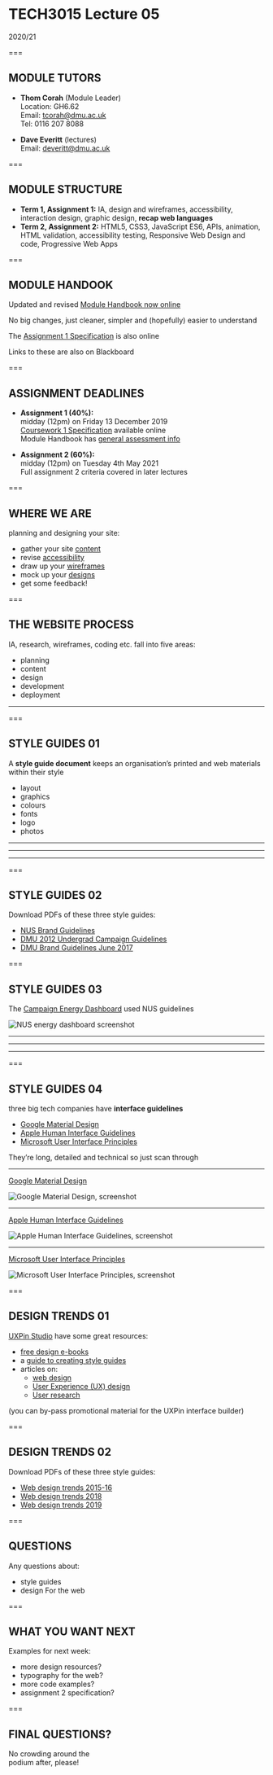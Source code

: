 # TECH3015 Lecture 05

2020/21

===

## MODULE TUTORS

- **Thom Corah** (Module Leader)  
Location: GH6.62  
Email: tcorah@dmu.ac.uk  
Tel: 0116 207 8088

- **Dave Everitt** (lectures)  
Email: deveritt@dmu.ac.uk

===

## MODULE STRUCTURE

- **Term 1, Assignment 1:** IA, design and wireframes, accessibility, interaction design, graphic design, **recap web languages**
- **Term 2, Assignment 2:** HTML5, CSS3, JavaScript ES6, APIs, animation, HTML validation, accessibility testing, Responsive Web Design and code, Progressive Web Apps

===

## MODULE HANDOOK

Updated and revised [Module Handbook now online](https://tech3015.github.io/lectures/module-handbook.html)

No big changes, just cleaner, simpler and (hopefully) easier to understand

The [Assignment 1 Specification](https://tech3015.github.io/lectures/coursework-01.html) is also online

Links to these are also on Blackboard

===

## ASSIGNMENT DEADLINES

- **Assignment 1 (40%):**  
midday (12pm) on Friday 13 December 2019  
[Coursework 1 Specification](https://tech3015.github.io/lectures/coursework-01.html) available online  
Module Handbook has [general assessment info](https://tech3015.github.io/lectures/module-handbook.html#assessment)

- **Assignment 2 (60%):**  
midday (12pm) on Tuesday 4th May 2021  
Full assignment 2 criteria covered in later lectures

===

## WHERE WE ARE

planning and designing your site:

  - gather your site [content](https://fania.github.io/presents/?DaveEveritt_TECH3015_lecture-03#/20)
  - revise [accessibility](https://fania.github.io/presents/?DaveEveritt_TECH3015_lecture-03#/5)
  - draw up your [wireframes](https://fania.github.io/presents/?DaveEveritt_TECH3015_lecture-03#/21)
  - mock up your [designs](https://fania.github.io/presents/?DaveEveritt_TECH3015_lecture-04#/6)
  - get some feedback!

===

## THE WEBSITE PROCESS

IA, research, wireframes, coding etc. fall into five areas:

- planning
- content
- design
- development
- deployment

---

<!-- .slide: data-background-image="https://raw.githubusercontent.com/DaveEveritt/TECH3015/master/imgs/website-process.png" data-background-size="contain" -->

===

## STYLE GUIDES **01**

A **style guide document** keeps an organisation’s printed and web materials within their style

- layout
- graphics
- colours
- fonts
- logo
- photos

---

<!-- .slide: data-background-image="https://raw.githubusercontent.com/DaveEveritt/TECH3015/master/imgs/design/guides/nus-style-guide.png" data-background-size="contain" -->

---

<!-- .slide: data-background-image="https://raw.githubusercontent.com/DaveEveritt/TECH3015/master/imgs/design/guides/dmu-ug-campaign-2012.png" data-background-size="contain" -->

---

<!-- .slide: data-background-image="https://raw.githubusercontent.com/DaveEveritt/TECH3015/master/imgs/design/guides/dmu-style-guide-2017.png" data-background-size="contain" -->

===

## STYLE GUIDES **02**

Download PDFs of these three style guides:

- [NUS Brand Guidelines](https://raw.githubusercontent.com/DaveEveritt/TECH3015/master/pdf/nus-guidelines-oct13.pdf)
- [DMU 2012 Undergrad Campaign Guidelines](https://raw.githubusercontent.com/DaveEveritt/TECH3015/master/pdf/ug-2012-campaign-guidelines.pdf)
- [DMU Brand Guidelines June 2017](https://raw.githubusercontent.com/DaveEveritt/TECH3015/master/pdf/dmu-brand-guidelines-june-2017.pdf)

===

<!-- .slide: class="crammed" -->
## STYLE GUIDES **03**

The [Campaign Energy Dashboard](https://switchoff.nus.org.uk/) used NUS guidelines

![NUS energy dashboard screenshot](https://raw.githubusercontent.com/DaveEveritt/TECH3015/master/imgs/design/guides/saves-home-screen-oct2019.png)

---

<!-- .slide: data-background-image="https://raw.githubusercontent.com/DaveEveritt/TECH3015/master/imgs/design/guides/saves-cambridge-amiresponsive.png" data-background-size="contain" -->

---

<!-- .slide: data-background-image="https://raw.githubusercontent.com/DaveEveritt/TECH3015/master/imgs/design/guides/saves-cambridge-bigscreen-amiresponsive.png" data-background-size="contain" -->

---

<!-- .slide: data-background-image="https://raw.githubusercontent.com/DaveEveritt/TECH3015/master/imgs/design/guides/saves-home-screen-amiresponsive-nov2017.png" data-background-size="contain" -->

===

## STYLE GUIDES **04**

three big tech companies have **interface guidelines**

- [Google Material Design](https://material.io/design/introduction/)
- [Apple Human Interface Guidelines](https://developer.apple.com/design/human-interface-guidelines/)
- [Microsoft User Interface Principles](https://docs.microsoft.com/en-us/windows/win32/appuistart/-user-interface-principles)

They’re long, detailed and technical so just scan through

---

<!-- .slide: class="crammed" -->
[Google Material Design](https://material.io/design/introduction/)

![Google Material Design, screenshot](https://raw.githubusercontent.com/DaveEveritt/TECH3015/master/imgs/design/guides/google-material-design.png)

---

<!-- .slide: class="crammed" -->
[Apple Human Interface Guidelines](https://developer.apple.com/design/human-interface-guidelines/)

![Apple Human Interface Guidelines, screenshot](https://raw.githubusercontent.com/DaveEveritt/TECH3015/master/imgs/design/guides/apple-interface-guidelines.png)

---

<!-- .slide: class="crammed" -->
[Microsoft User Interface Principles](https://docs.microsoft.com/en-us/windows/win32/appuistart/-user-interface-principles)

![Microsoft User Interface Principles, screenshot](https://raw.githubusercontent.com/DaveEveritt/TECH3015/master/imgs/design/guides/microsoft-ui-principles.png)

===

<!-- .slide: class="crammed" -->
## DESIGN TRENDS **01**

[UXPin Studio](https://www.uxpin.com/studio/) have some great resources:

- [free design e-books](https://www.uxpin.com/studio/ebooks/)
- a [guide to creating style guides](https://www.uxpin.com/studio/blog/everything-content-styleguides/)
- articles on:
    - [web design](https://www.uxpin.com/studio/blog/category/web-design/)
    - [User Experience (UX) design](https://www.uxpin.com/studio/blog/category/ux-design/)
    - [User research](https://www.uxpin.com/studio/blog/category/user-research/)

(you can by-pass promotional material for the UXPin interface builder)

===

## DESIGN TRENDS **02**

Download PDFs of these three style guides:

- [Web design trends 2015-16](https://raw.githubusercontent.com/DaveEveritt/TECH3015/master/pdf/uxpin-web-design-trends-2015-16.pdf)
- [Web design trends 2018](https://raw.githubusercontent.com/DaveEveritt/TECH3015/master/pdf/uxpin-web-design-trends-2018.pdf)
- [Web design trends 2019](https://raw.githubusercontent.com/DaveEveritt/TECH3015/master/pdf/uxpin-web-design-trends-2019.pdf)

===

## QUESTIONS

Any questions about:

- style guides
- design For the web

===

## WHAT YOU WANT NEXT

Examples for next week:

- more design resources?
- typography for the web?
- more code examples?
- assignment 2 specification?

===

## FINAL QUESTIONS?

No crowding around the  
podium after, please!
